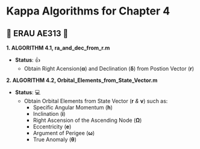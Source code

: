 # Kappa Algorithms for Chapter 4

## :space_invader: ERAU AE313 :space_invader:


**1. ALGORITHM 4.1, ra_and_dec_from_r.m**
- **__Status__**: :+1:
  - Obtain Right Acension(**α**) and Declination (**δ**) from Postion Vector (**r**)


**2. ALGORITHM 4.2, Orbital_Elements_from_State_Vector.m**
- **__Status__**: :computer:
  - Obtain Orbital Elements from State Vector (**r** *&* **v**) such as: 
    - Specific Angular Momentum (**h**)
    - Inclination (**i**)               
    - Right Ascension of the Ascending Node (**Ω**)                             
    - Eccentricity (**e**)                             
    - Argument of Perigee (**ω**)                             
    - True Anomaly (**θ**)                             
                                 
                                  
